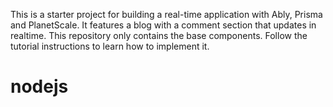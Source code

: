This is a starter project for building a real-time application with Ably, Prisma and PlanetScale. It features a blog with a comment section that updates in realtime. This repository only contains the base components. Follow the tutorial instructions to learn how to implement it.

# nodejs
